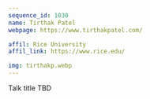 ```yaml
---
sequence_id: 1030
name: Tirthak Patel
webpage: https://www.tirthakpatel.com/

affil: Rice University
affil_link: https://www.rice.edu/

img: tirthakp.webp
---
```


Talk title TBD